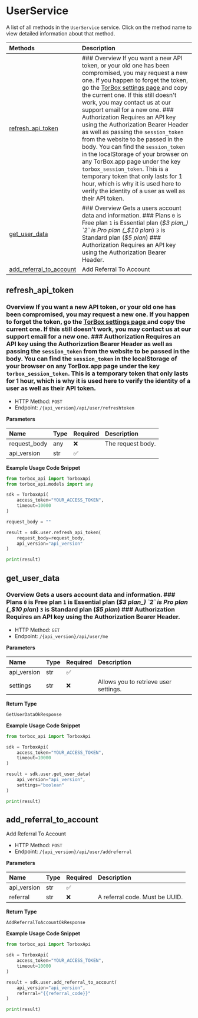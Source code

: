 # UserService

A list of all methods in the `UserService` service. Click on the method name to view detailed information about that method.

| Methods                                             | Description                                                                                                                                                                                                                                                                                                                                                                                                                                                                                                                                                                                                                                                                                                                                                            |
| :-------------------------------------------------- | :--------------------------------------------------------------------------------------------------------------------------------------------------------------------------------------------------------------------------------------------------------------------------------------------------------------------------------------------------------------------------------------------------------------------------------------------------------------------------------------------------------------------------------------------------------------------------------------------------------------------------------------------------------------------------------------------------------------------------------------------------------------------- |
| [refresh_api_token](#refresh_api_token)             | ### Overview If you want a new API token, or your old one has been compromised, you may request a new one. If you happen to forget the token, go the [TorBox settings page ](https://torbox.app/settings) and copy the current one. If this still doesn't work, you may contact us at our support email for a new one. ### Authorization Requires an API key using the Authorization Bearer Header as well as passing the `session_token` from the website to be passed in the body. You can find the `session_token` in the localStorage of your browser on any TorBox.app page under the key `torbox_session_token`. This is a temporary token that only lasts for 1 hour, which is why it is used here to verify the identity of a user as well as their API token. |
| [get_user_data](#get_user_data)                     | ### Overview Gets a users account data and information. ### Plans `0` is Free plan `1` is Essential plan (_$3 plan_) `2` is Pro plan (_$10 plan_) `3` is Standard plan (_$5 plan_) ### Authorization Requires an API key using the Authorization Bearer Header.                                                                                                                                                                                                                                                                                                                                                                                                                                                                                                        |
| [add_referral_to_account](#add_referral_to_account) | Add Referral To Account                                                                                                                                                                                                                                                                                                                                                                                                                                                                                                                                                                                                                                                                                                                                                |

## refresh_api_token

### Overview If you want a new API token, or your old one has been compromised, you may request a new one. If you happen to forget the token, go the [TorBox settings page ](https://torbox.app/settings) and copy the current one. If this still doesn't work, you may contact us at our support email for a new one. ### Authorization Requires an API key using the Authorization Bearer Header as well as passing the `session_token` from the website to be passed in the body. You can find the `session_token` in the localStorage of your browser on any TorBox.app page under the key `torbox_session_token`. This is a temporary token that only lasts for 1 hour, which is why it is used here to verify the identity of a user as well as their API token.

- HTTP Method: `POST`
- Endpoint: `/{api_version}/api/user/refreshtoken`

**Parameters**

| Name         | Type | Required | Description       |
| :----------- | :--- | :------- | :---------------- |
| request_body | any  | ❌       | The request body. |
| api_version  | str  | ✅       |                   |

**Example Usage Code Snippet**

```python
from torbox_api import TorboxApi
from torbox_api.models import any

sdk = TorboxApi(
    access_token="YOUR_ACCESS_TOKEN",
    timeout=10000
)

request_body = ""

result = sdk.user.refresh_api_token(
    request_body=request_body,
    api_version="api_version"
)

print(result)
```

## get_user_data

### Overview Gets a users account data and information. ### Plans `0` is Free plan `1` is Essential plan (_$3 plan_) `2` is Pro plan (_$10 plan_) `3` is Standard plan (_$5 plan_) ### Authorization Requires an API key using the Authorization Bearer Header.

- HTTP Method: `GET`
- Endpoint: `/{api_version}/api/user/me`

**Parameters**

| Name        | Type | Required | Description                           |
| :---------- | :--- | :------- | :------------------------------------ |
| api_version | str  | ✅       |                                       |
| settings    | str  | ❌       | Allows you to retrieve user settings. |

**Return Type**

`GetUserDataOkResponse`

**Example Usage Code Snippet**

```python
from torbox_api import TorboxApi

sdk = TorboxApi(
    access_token="YOUR_ACCESS_TOKEN",
    timeout=10000
)

result = sdk.user.get_user_data(
    api_version="api_version",
    settings="boolean"
)

print(result)
```

## add_referral_to_account

Add Referral To Account

- HTTP Method: `POST`
- Endpoint: `/{api_version}/api/user/addreferral`

**Parameters**

| Name        | Type | Required | Description                    |
| :---------- | :--- | :------- | :----------------------------- |
| api_version | str  | ✅       |                                |
| referral    | str  | ❌       | A referral code. Must be UUID. |

**Return Type**

`AddReferralToAccountOkResponse`

**Example Usage Code Snippet**

```python
from torbox_api import TorboxApi

sdk = TorboxApi(
    access_token="YOUR_ACCESS_TOKEN",
    timeout=10000
)

result = sdk.user.add_referral_to_account(
    api_version="api_version",
    referral="{{referral_code}}"
)

print(result)
```
